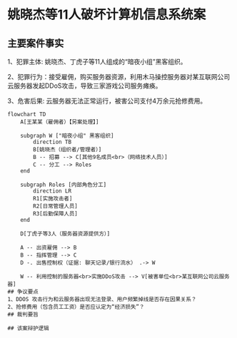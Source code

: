 # 姚晓杰等11人破坏计算机信息系统案
## 主要案件事实

1、犯罪主体: 姚晓杰、丁虎子等11人组成的“暗夜小组”黑客组织。

2、犯罪行为：接受雇佣，购买服务器资源，利用木马操控服务器对某互联网公司云服务器发起DDoS攻击，导致三家游戏公司服务瘫痪。

3、危害后果: 云服务器无法正常运行，被害公司支付4万余元抢修费用。
```mermaid
flowchart TD
    A[王某某（雇佣者）【另案处理】]

    subgraph W ["暗夜小组" 黑客组织]
        direction TB
        B[姚晓杰（组织者/管理者）]
        B -- 招募 --> C[其他9名成员<br>（网络技术人员）]
        C -- 分工 --> Roles
    end

    subgraph Roles [内部角色分工]
        direction LR
        R1[实施攻击者]
        R2[日常管理人员]
        R3[后勤保障人员]
    end

    D[丁虎子等3人（服务器资源提供方）]

    A -- 出资雇佣 --> B
    B -- 指挥管理 --> C
    D -. 出售控制权（证据: 聊天记录/银行流水） .-> W

    W -- 利用控制的服务器<br>实施DDoS攻击 --> V[被害单位<br>某互联网公司云服务器]
## 争议要点
1、DDOS 攻击行为和云服务器出现无法登录、用户频繁掉线是否存在因果关系？
2、抢修费用（包含员工工资）是否应认定为“经济损失”？
## 裁判要旨

## 该案辩护逻辑
